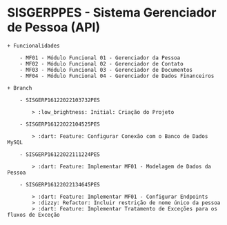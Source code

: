 # SISGERPPES - Sistema Gerenciador de Pessoa (API)

	+ Funcionalidades

		- MF01 - Módulo Funcional 01 - Gerenciador da Pessoa
		- MF02 - Módulo Funcional 02 - Gerenciador de Contato
		- MF03 - Módulo Funcional 03 - Gerenciador de Documentos
		- MF04 - Módulo Funcional 04 - Gerenciador de Dados Financeiros

	+ Branch

		- SISGERP16122022103732PES

			> :low_brightness: Initial: Criação do Projeto
			
		- SISGERP16122022104525PES

			> :dart: Feature: Configurar Conexão com o Banco de Dados MySQL
			
		- SISGERP16122022111224PES

			> :dart: Feature: Implementar MF01 - Modelagem de Dados da Pessoa

        - SISGERP16122022134645PES

  		    > :dart: Feature: Implementar MF01 - Configurar Endpoints
            > :dizzy: Refactor: Incluir restrição de nome único da pessoa
            > :dart: Feature: Implementar Tratamento de Exceções para os fluxos de Exceção
